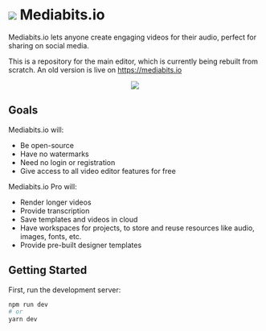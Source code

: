 # <img  src="https://res.cloudinary.com/dpqtultzq/image/upload/v1607885874/Group_3_hoojqu.png"> Mediabits.io

Mediabits.io lets anyone create engaging videos for their audio, perfect for sharing on social media.

This is a repository for the main editor, which is currently being rebuilt from scratch. An old version is live on https://mediabits.io

<p align="center">
  <img src="https://res.cloudinary.com/dpqtultzq/image/upload/v1607885719/frame_generic_dark_9_evcn5l.png">
</p>

## Goals

Mediabits.io will:

- Be open-source
- Have no watermarks
- Need no login or registration
- Give access to all video editor features for free

Mediabits.io Pro will:

- Render longer videos
- Provide transcription
- Save templates and videos in cloud
- Have workspaces for projects, to store and reuse resources like audio, images, fonts, etc.
- Provide pre-built designer templates

## Getting Started

First, run the development server:

```bash
npm run dev
# or
yarn dev
```
